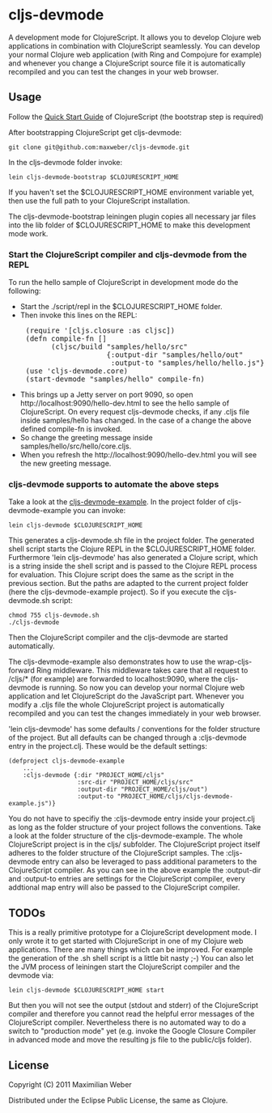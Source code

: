 # cljs-devmode

A development mode for ClojureScript. It allows you to develop Clojure
web applications in combination with ClojureScript seamlessly. You can
develop your normal Clojure web application (with Ring and Compojure
for example) and whenever you change a ClojureScript source file it is
automatically recompiled and you can test the changes in your web
browser.

## Usage

Follow the [Quick Start
Guide](https://github.com/clojure/clojurescript/wiki/Quick-Start) of
ClojureScript (the bootstrap step is required)

After bootstrapping ClojureScript get cljs-devmode:
      
    git clone git@github.com:maxweber/cljs-devmode.git

In the cljs-devmode folder invoke:

    lein cljs-devmode-bootstrap $CLOJURESCRIPT_HOME

If you haven't set the $CLOJURESCRIPT_HOME environment variable yet,
then use the full path to your ClojureScript installation.

The cljs-devmode-bootstrap leiningen plugin copies all necessary jar
files into the lib folder of $CLOJURESCRIPT_HOME to make this
development mode work.

### Start the ClojureScript compiler and cljs-devmode from the REPL

To run the hello sample of ClojureScript in development mode do the
following:

* Start the ./script/repl in the $CLOJURESCRIPT_HOME folder. 
* Then invoke this lines on the REPL:

<pre>
    (require '[cljs.closure :as cljsc]) 
    (defn compile-fn []
          (cljsc/build "samples/hello/src" 
                       {:output-dir "samples/hello/out"
                        :output-to "samples/hello/hello.js"})) 
    (use 'cljs-devmode.core)
    (start-devmode "samples/hello" compile-fn)
</pre>

* This brings up a Jetty server on port 9090, so open
  http://localhost:9090/hello-dev.html to see the hello sample of
  ClojureScript. On every request cljs-devmode checks, if any .cljs
  file inside samples/hello has changed. In the case of a change the
  above defined compile-fn is invoked. 
* So change the greeting message inside
  samples/hello/src/hello/core.cljs.
* When you refresh the http://localhost:9090/hello-dev.html you will
  see the new greeting message.

### cljs-devmode supports to automate the above steps

Take a look at the
[cljs-devmode-example](https://github.com/maxweber/cljs-devmode-example). In
the project folder of cljs-devmode-example you can invoke:

    lein cljs-devmode $CLOJURESCRIPT_HOME

This generates a cljs-devmode.sh file in the project folder. The
generated shell script starts the Clojure REPL in the
$CLOJURESCRIPT_HOME folder. Furthermore 'lein cljs-devmode' has also
generated a Clojure script, which is a string inside the shell script
and is passed to the Clojure REPL process for evaluation. This Clojure
script does the same as the script in the previous section. But the
paths are adapted to the current project folder (here the
cljs-devmode-example project). So if you execute the cljs-devmode.sh
script:

    chmod 755 cljs-devmode.sh 
    ./cljs-devmode

Then the ClojureScript compiler and the cljs-devmode are started
automatically.

The cljs-devmode-example also demonstrates how to use the
wrap-cljs-forward Ring middleware. This middleware takes care that all
request to /cljs/* (for example) are forwarded to localhost:9090,
where the cljs-devmode is running. So now you can develop your normal
Clojure web application and let ClojureScript do the JavaScript
part. Whenever you modify a .cljs file the whole ClojureScript project
is automatically recompiled and you can test the changes immediately
in your web browser.

'lein cljs-devmode' has some defaults / conventions for the folder
structure of the project. But all defaults can be changed through a
:cljs-devmode entry in the project.clj. These would be the default
settings:

    (defproject cljs-devmode-example
        ...
        :cljs-devmode {:dir "PROJECT_HOME/cljs"
                       :src-dir "PROJECT_HOME/cljs/src"
                       :output-dir "PROJECT_HOME/cljs/out")
                       :output-to "PROJECT_HOME/cljs/cljs-devmode-example.js")}

You do not have to specifiy the :cljs-devmode entry inside your
project.clj as long as the folder structure of your project follows
the conventions. Take a look at the folder structure of the
cljs-devmode-example. The whole ClojureScript project is in the cljs/
subfolder. The ClojureScript project itself adheres to the folder
structure of the ClojureScript samples. The :cljs-devmode entry can
also be leveraged to pass additional parameters to the ClojureScript
compiler. As you can see in the above example the :output-dir and
:output-to entries are settings for the ClojureScript compiler, every
addtional map entry will also be passed to the ClojureScript compiler.


## TODOs

This is a really primitive prototype for a ClojureScript development
mode. I only wrote it to get started with ClojureScript in one of my
Clojure web applications. 
There are many things which can be improved. For example the
generation of the .sh shell script is a little bit nasty ;-) You can
also let the JVM process of leiningen start the ClojureScript
compiler and the devmode via:

    lein cljs-devmode $CLOJURESCRIPT_HOME start

But then you will not see the output (stdout and stderr) of the
ClojureScript compiler and therefore you cannot read the helpful error
messages of the ClojureScript compiler.  Nevertheless there is no
automated way to do a switch to "production mode" yet (e.g. invoke the
Google Closure Compiler in advanced mode and move the resulting js
file to the public/cljs folder).

## License

Copyright (C) 2011 Maximilian Weber

Distributed under the Eclipse Public License, the same as Clojure.
